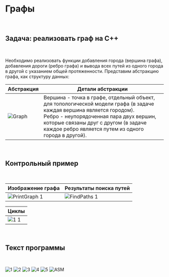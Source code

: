 <h1>Графы</h1>
<br>
<h2>Задача: реализовать граф на C++</h2>
<br>
<p>Необходимо реализовать функции добавления города (вершина графа), добавления дороги (ребро графа) и вывода всех путей из одного города в другой с указанием общей протяженности. Представим абстракцию графа, 
  как структуру данных:</p>

| Абстракция | Детали абстракции |
| ------------- | ------------- |
| ![Graph](https://github.com/rfomin2006/Graphs/assets/146825482/9d6899a8-96eb-4bf0-ada6-1f09c124ab7b) | Вершина - точка в графе, отдельный объект, для топологической модели графа (в задаче каждая вершина является городом). <br> Ребро - неупорядоченная пара двух вершин, которые связаны друг с другом (в задаче каждое ребро является путем из одного города в другой).|

<br>
<h2>Контрольный пример</h2>
<br>

| Изображение графа | Результаты поиска путей |
| ------------- | ------------- |
| ![PrintGraph 1](https://github.com/rfomin2006/Graphs/assets/146825482/e70ccc8f-2fe6-400d-b67a-8f7c733ffc67) | ![FindPaths 1](https://github.com/rfomin2006/Graphs/assets/146825482/cb77aaec-1d28-463c-83f2-9608e8e835f9) |

| Циклы | 
| ------------- |
| ![1 1](https://github.com/rfomin2006/Graphs/assets/146825482/c4f49266-cb23-4034-a049-f7bef2480f5e) |

<br>
<h2>Текст программы</h2>
<br>

![1](https://github.com/rfomin2006/Graphs/assets/146825482/88f79632-35c6-45a1-b46e-6af444bd6d2b) 
![2](https://github.com/rfomin2006/Graphs/assets/146825482/99ada40e-f815-4e74-b5c7-708fcdbf192a) 
![3](https://github.com/rfomin2006/Graphs/assets/146825482/8f2fa043-4823-4315-9d1c-2814de90490b) 
![4](https://github.com/rfomin2006/Graphs/assets/146825482/dd260dc4-b04f-493b-be73-64c4c760f61d) 
![5](https://github.com/rfomin2006/Graphs/assets/146825482/4ff73149-6278-488c-8115-e70885e4be2a) 
![ASM](https://github.com/rfomin2006/Graphs/assets/146825482/c98ca757-63cd-438e-b595-60fc0eb307c1) 
